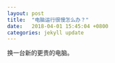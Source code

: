 ```yaml
---
layout: post
title:  "电脑运行很慢怎么办？"
date:   2018-04-01 15:45:04 +0800
categories: jekyll update
---
```

换一台新的更贵的电脑。
